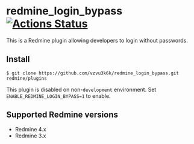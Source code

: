 # redmine_login_bypass [![Actions Status](https://github.com/vzvu3k6k/redmine_login_bypass/workflows/test/badge.svg)](https://github.com/vzvu3k6k/redmine_login_bypass/actions)

This is a Redmine plugin allowing developers to login without passwords.

## Install

```
$ git clone https://github.com/vzvu3k6k/redmine_login_bypass.git redmine/plugins
```

This plugin is disabled on non-`development` environment. Set `ENABLE_REDMINE_LOGIN_BYPASS=1` to enable.

## Supported Redmine versions

- Redmine 4.x
- Redmine 3.x
